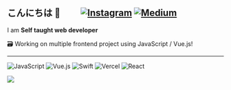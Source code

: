 ## こんにちは 👋 　&emsp;[![Instagram](https://img.shields.io/badge/Instagram-%23E4405F.svg?logo=Instagram&logoColor=white)](https://instagram.com/vialin1128) [![Medium](https://img.shields.io/badge/Medium-12100E?logo=medium&logoColor=white)](https://medium.com/@vialin1128) 

I am **Self taught web developer** 

🗃️ Working on multiple frontend project using JavaScript / Vue.js!
<hr/>

![JavaScript](https://img.shields.io/badge/javascript-%23323330.svg?style=flat-square&logo=javascript&logoColor=%23F7DF1E) ![Vue.js](https://img.shields.io/badge/vuejs-%2335495e.svg?style=flat-square&logo=vuedotjs&logoColor=%234FC08D) ![Swift](https://img.shields.io/badge/swift-F54A2A?style=flat-square&logo=swift&logoColor=white) ![Vercel](https://img.shields.io/badge/vercel-%23000000.svg?style=flat-square&logo=vercel&logoColor=white) ![React](https://img.shields.io/badge/react-%2320232a.svg?style=flat-square&logo=react&logoColor=%2361DAFB) 

![](https://github-readme-stats.vercel.app/api?username=vinchibana&theme=vue&hide_border=false&include_all_commits=true&count_private=false)<br/>

